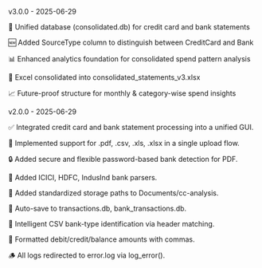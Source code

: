 v3.0.0 - 2025-06-29

🔄 Unified database (consolidated.db) for credit card and bank statements

🆕 Added SourceType column to distinguish between CreditCard and Bank

📊 Enhanced analytics foundation for consolidated spend pattern analysis

📁 Excel consolidated into consolidated_statements_v3.xlsx

📈 Future-proof structure for monthly & category-wise spend insights

v2.0.0 - 2025-06-29

✅ Integrated credit card and bank statement processing into a unified GUI.

📁 Implemented support for .pdf, .csv, .xls, .xlsx in a single upload flow.

🔒 Added secure and flexible password-based bank detection for PDF.

🏦 Added ICICI, HDFC, IndusInd bank parsers.

📂 Added standardized storage paths to Documents/cc-analysis.

💾 Auto-save to transactions.db, bank_transactions.db.

🧠 Intelligent CSV bank-type identification via header matching.

🧮 Formatted debit/credit/balance amounts with commas.

🪵 All logs redirected to error.log via log_error().